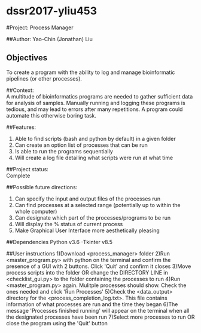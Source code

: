 # dssr2017-yliu453

#Project: 	Process Manager 

##Author: 
Yao-Chin (Jonathan) Liu

## Objectives
To create a program with the ability to log and manage bioinformatic pipelines (or other processes).

##Context:	 
A multitude of bioinformatics programs are needed to gather sufficient data for analysis of samples. Manually running and logging these programs is tedious, and may lead to errors after many repetitions. A program could automate this otherwise boring task.

##Features: 	
1) Able to find scripts (bash and python by default) in a given folder 
2) Can create an option list of processes that can be run 
3) Is able to run the programs sequentially 
4) Will create a log file detailing what scripts were run at what time

##Project status:	
Complete

##Possible future directions:	
1) Can specify the input and output files of the processes run	
2) Can find processes at a selected range (potentially up to within the whole computer) 
3) Can designate which part of the processes/programs to be run	
4) Will display the % status of current process	
5) Make Graphical User Interface more aesthetically pleasing

##Dependencies
Python v3.6
	-Tkinter v8.5

##User instructions
1)Download <process_manager> folder
2)Run <master_program.py> with python on the terminal and confirm the presence of a GUI with 2 buttons. Click 'Quit' and confirm it closes
3)Move process scripts into the <processes> folder OR change the DIRECTORY LINE in <checklist_gui.py> to the folder containing the processes to run
4)Run <master_program.py> again. Mulitple processes should show. Check the ones needed and click 'Run Processes'
5)Check the <data_output> directory for the <process_completion_log.txt>. This file contains information of what processes are run and the time they began
6)The message 'Processes finished running' will appear on the terminal when all the designated processes have been run
7)Select more processes to run OR close the program using the 'Quit' button
